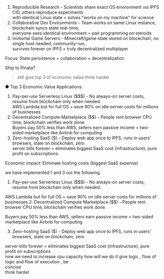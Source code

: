  1. Reproducible Research - Scientists share exact OS environment via IPFS CID, others reproduce experiments     
  with identical Linux state = solves "works on my machine" for science
  2. Collaborative Dev Environments - Team works on same Linux instance, blockchain syncs state real-time,        
  everyone sees identical environment = pair programming on steroids
  3. Immortal Game Servers - Minecraft/game state stored on blockchain, no single host needed, community-run,     
  survives forever on IPFS = truly decentralized multiplayer

  Focus: State persistence + collaboration + decentralization

  Ship to Pinata?

> still give top 3 of economic value think harder 

● Top 3 Economic Value Applications:

  1. Pay-per-use Serverless Linux ($$$) - No always-on server costs, resume from blockchain only when needed.     
  AWS Lambda but for full OS = save 90% on idle server costs for millions of businesses
  2. Decentralized Compute Marketplace ($$) - People rent browser CPU time, blockchain verifies work done.        
  Buyers pay 50% less than AWS, sellers earn passive income = two-sided marketplace like Airbnb for computing     
  3. Zero-hosting SaaS ($) - Deploy web app once to IPFS, runs in users' browsers, state on blockchain, zero      
  server bills forever = eliminates biggest SaaS cost (infrastructure), pure profit on subscriptions

  Economic impact: Eliminate hosting costs (biggest SaaS expense)


 we have implemented 1 and 3 out the following 
  1. Pay-per-use Serverless Linux ($$$) - No always-on server costs, resume from blockchain only when needed.     
    
  AWS Lambda but for full OS = save 90% on idle server costs for millions of businesses
  2. Decentralized Compute Marketplace ($$) - People rent browser CPU time, blockchain verifies work done.        
    
  Buyers pay 50% less than AWS, sellers earn passive income = two-sided marketplace like Airbnb for computing     
    
  3. Zero-hosting SaaS ($) - Deploy web app once to IPFS, runs in users' browsers, state on blockchain, zero      
    
  server bills forever = eliminates biggest SaaS cost (infrastructure), pure profit on subscriptions \
now we need to increase cpu capacity how will we do it give logic , flow of logic and flow of execution , be      
concise \
think harder 